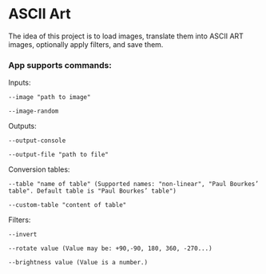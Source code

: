 # ASCII Art

The idea of this project is to load images, translate them into ASCII ART images, optionally apply filters, and save them.

### App supports commands:

Inputs:

    --image "path to image"

    --image-random

Outputs:

    --output-console

    --output-file "path to file"

Conversion tables:

    --table "name of table" (Supported names: "non-linear", "Paul Bourkes’ table". Default table is "Paul Bourkes’ table")

    --custom-table "content of table"

Filters:

    --invert

    --rotate value (Value may be: +90,-90, 180, 360, -270...)

    --brightness value (Value is a number.)
